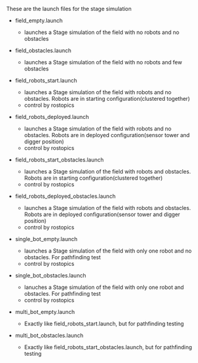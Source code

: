 These are the launch files for the stage simulation

* field\_empty.launch
	* launches a Stage simulation of the field with no robots and no obstacles

* field\_obstacles.launch
	* launches a Stage simulation of the field with no robots and few obstacles

* field\_robots\_start.launch
	* launches a Stage simulation of the field with robots and no obstacles. Robots are in starting configuration(clustered together)
	* control by rostopics

* field\_robots\_deployed.launch
	* launches a Stage simulation of the field with robots and no obstacles. Robots are in deployed configuration(sensor tower and digger position)
	* control by rostopics

* field\_robots\_start\_obstacles.launch
	* launches a Stage simulation of the field with robots and obstacles. Robots are in starting configuration(clustered together)
	* control by rostopics

* field\_robots\_deployed\_obstacles.launch
	* launches a Stage simulation of the field with robots and obstacles. Robots are in deployed configuration(sensor tower and digger position)
	* control by rostopics

* single\_bot\_empty.launch
	* launches a Stage simulation of the field with only one robot and no obstacles. For pathfinding test
	* control by rostopics

* single\_bot\_obstacles.launch
	* lanuches a Stage simulation of the field with only one robot and obstacles. For pathfinding test
	* control by rostopics

* multi\_bot\_empty.launch
	* Exactly like field\_robots\_start.launch, but for pathfinding testing

* multi\_bot\_obstacles.launch
	* Exactly like field\_robots\_start\_obstacles.launch, but for pathfinding testing

